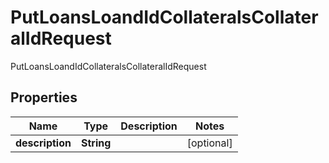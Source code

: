 

# PutLoansLoandIdCollateralsCollateralIdRequest

PutLoansLoandIdCollateralsCollateralIdRequest
## Properties

Name | Type | Description | Notes
------------ | ------------- | ------------- | -------------
**description** | **String** |  |  [optional]



